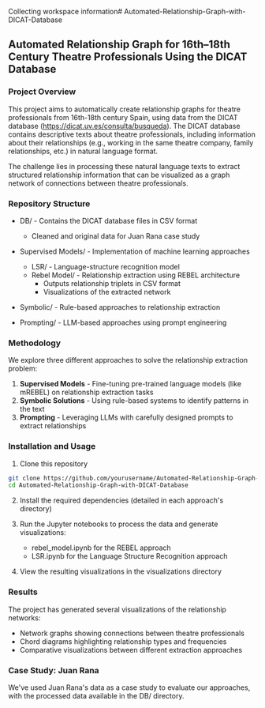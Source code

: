 Collecting workspace information# Automated-Relationship-Graph-with-DICAT-Database

## Automated Relationship Graph for 16th–18th Century Theatre Professionals Using the DICAT Database

### Project Overview

This project aims to automatically create relationship graphs for theatre professionals from 16th-18th century Spain, using data from the DICAT database (https://dicat.uv.es/consulta/busqueda). The DICAT database contains descriptive texts about theatre professionals, including information about their relationships (e.g., working in the same theatre company, family relationships, etc.) in natural language format.

The challenge lies in processing these natural language texts to extract structured relationship information that can be visualized as a graph network of connections between theatre professionals.

### Repository Structure

- DB/ - Contains the DICAT database files in CSV format
  - Cleaned and original data for Juan Rana case study
  
- Supervised Models/ - Implementation of machine learning approaches
  - LSR/ - Language-structure recognition model
  - Rebel Model/ - Relationship extraction using REBEL architecture
    - Outputs relationship triplets in CSV format
    - Visualizations of the extracted network

- Symbolic/ - Rule-based approaches to relationship extraction
  
- Prompting/ - LLM-based approaches using prompt engineering


### Methodology

We explore three different approaches to solve the relationship extraction problem:

1. **Supervised Models** - Fine-tuning pre-trained language models (like mREBEL) on relationship extraction tasks
2. **Symbolic Solutions** - Using rule-based systems to identify patterns in the text
3. **Prompting** - Leveraging LLMs with carefully designed prompts to extract relationships

### Installation and Usage

1. Clone this repository
```bash
git clone https://github.com/yourusername/Automated-Relationship-Graph-with-DICAT-Database.git
cd Automated-Relationship-Graph-with-DICAT-Database
```

2. Install the required dependencies (detailed in each approach's directory)

3. Run the Jupyter notebooks to process the data and generate visualizations:
   - rebel_model.ipynb for the REBEL approach
   - LSR.ipynb for the Language Structure Recognition approach

4. View the resulting visualizations in the visualizations directory

### Results

The project has generated several visualizations of the relationship networks:
- Network graphs showing connections between theatre professionals
- Chord diagrams highlighting relationship types and frequencies
- Comparative visualizations between different extraction approaches

### Case Study: Juan Rana

We've used Juan Rana's data as a case study to evaluate our approaches, with the processed data available in the DB/ directory.

